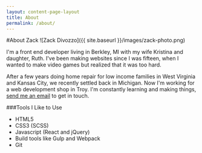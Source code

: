 ```yaml
---
layout: content-page-layout
title: About
permalink: /about/
---
```

#About Zack
![Zack Divozzo]({{ site.baseurl }}/images/zack-photo.png)

I'm a front end developer living in Berkley, MI with my wife Kristina and daughter, Ruth. I've been making websites since I was fifteen, when I wanted to make video games but realized that it was too hard.  

After a few years doing home repair for low income families in West Virginia and Kansas City, we recently settled back in Michigan. Now I'm working for a web development shop in Troy. I'm constantly learning and making things, <a href="&#109;a&#105;l&#116;&#111;:&#122;&#97;&#99;&#104;&#97;&#114;&#121;&#100;&#105;&#118;&#111;&#122;&#122;&#111;&#64;&#103;&#109;&#97;&#105;&#108;&#46;&#99;&#111;&#109;">send me an email</a> to get in touch.

###Tools I Like to Use

* HTML5
* CSS3 (SCSS)
* Javascript (React and jQuery)
* Build tools like Gulp and Webpack
* Git
